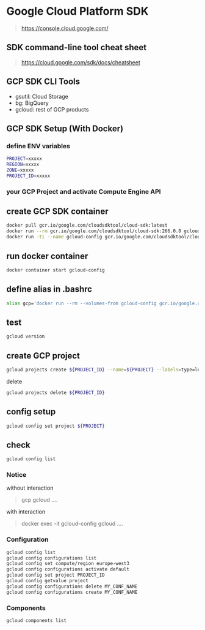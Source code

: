 # Google Cloud Platform SDK
> https://console.cloud.google.com/


## SDK command-line tool cheat sheet
> https://cloud.google.com/sdk/docs/cheatsheet


## GCP SDK CLI Tools
- gsutil: Cloud Storage
- bg: BigQuery
- gcloud: rest of GCP products

## GCP SDK Setup (With Docker)

### define ENV variables 
```bash
PROJECT=xxxxx
REGION=xxxxx
ZONE=xxxxx
PROJECT_ID=xxxxx
```

### your GCP Project and activate Compute Engine API

## create GCP SDK container
```bash
docker pull gcr.io/google.com/cloudsdktool/cloud-sdk:latest
docker run --rm gcr.io/google.com/cloudsdktool/cloud-sdk:266.0.0 gcloud version
docker run -ti --name gcloud-config gcr.io/google.com/cloudsdktool/cloud-sdk gcloud auth login
```
## run docker container
```bash
docker container start gcloud-config
```

## define alias in .bashrc
```bash
alias gcp='docker run --rm --volumes-from gcloud-config gcr.io/google.com/cloudsdktool/cloud-sdk'
```

## test
```bash
gcloud version
```

## create GCP project
```bash
gcloud projects create ${PROJECT_ID} --name=${PROJECT} --labels=type=learn
```
delete
```bash
gcloud projects delete ${PROJECT_ID}
```

## config setup
```bash
gcloud config set project ${PROJECT}
```

## check
```bash
gcloud config list
```

### Notice
without interaction
> gcp gcloud ....

with interaction
> docker exec -it gcloud-config gcloud ....


### Configuration
```bash
gcloud config list 
gcloud config configurations list
gcloud config set compute/region europe-west3 
gcloud config configurations activate default
gcloud config set project PROJECT_ID
gcloud config getvalue project
gcloud config configurations delete MY_CONF_NAME
gcloud config configurations create MY_CONF_NAME
```

### Components
```bash
gcloud components list
```

